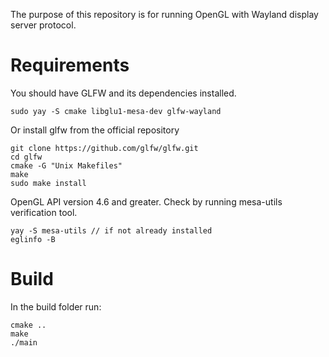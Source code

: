 The purpose of this repository is for running OpenGL with Wayland display server protocol.

# Requirements
You should have GLFW and its dependencies installed.

    sudo yay -S cmake libglu1-mesa-dev glfw-wayland

Or install glfw from the official repository

    git clone https://github.com/glfw/glfw.git
    cd glfw
    cmake -G "Unix Makefiles"  
    make  
    sudo make install

OpenGL API version 4.6 and greater. Check by running mesa-utils verification tool.

    yay -S mesa-utils // if not already installed
    eglinfo -B

# Build

In the build folder run:

    cmake ..
    make
    ./main

